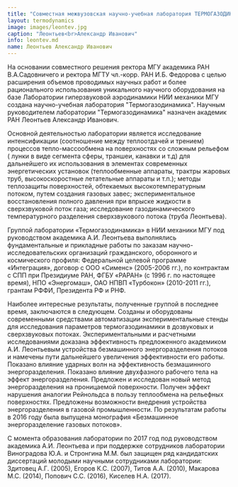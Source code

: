 ```yaml
---
title: "Совместная межвузовская научно-учебная лаборатория ТЕРМОГАЗОДИНАМИКА"
layout: termodynamics
image: images/leontev.jpg
caption: "Леонтьев<br>Александр Иванович"
info: leontev.md
name: Леонтьев Александр Иванович
---
```


На основании совместного решения ректора МГУ академика РАН В.А.Садовничего и ректора МГТУ чл.-корр. РАН И.Б. Федорова с целью расширения объемов проводимых научных работ и более рационального использования уникального научного оборудования на базе Лаборатории гиперзвуковой аэродинамики НИИ механики МГУ создана научно-учебная лаборатория "Термогазодинамика". Научным руководителем лаборатории "Термогазодинамика" назначен академик РАН Леонтьев Александр Иванович. 

Основной деятельностью лаборатории является исследование интенсификации (соотношение между теплоотдачей и трением) процессов тепло-массообмена на поверхностях со сложным рельефом ( лунки в виде сегмента сферы, траншеи, канавки и т.д) для дальнейшего их использования в элементах современных энергетических установок (теплообменные аппараты, трактры жаровых труб, высокоскоростные летательные аппараты и т.п.); методы теплозащиты поверхностей, обтекаемых высокотемпературным потоком, путем создания газовых завес; экспериментальное восстановления полного давления при впрыске жидкости в сверхзвуковой поток газа; исследование газодинамического температурного разделения сверхзвукового потока (труба Леонтьева).

Группой лаборатории «Термогазодинамика» в НИИ механики МГУ под руководством академика А.И. Леонтьева выполнялись фундаментальные и прикладные работы по заказам научно-исследовательских организаций гражданского, оборонного и космического профиля: Федеральной целевой программе «Интеграция», договор с ООО «Сименс» (2005-2006 гг.), по контрактам с СПП при Президиуме РАН, ФГБУ «РАРАН» (с 1996 г. по настоящее время), НПО «Энергомаш», ОАО НПВП «Турбокон» (2010-2011 гг.), грантам РФФИ, Президента РФ и РНФ.  

Наиболее интересные результаты, полученные группой в последнее время, заключаются в следующем. Созданы и оборудованы современными средствами автоматизации экспериментальные стенды для исследования параметров термогазодинамики в дозвуковых и сверхзвуковых потоках. Экспериментальными и расчетными исследованиями доказана эффективность предложенного академиком А.И. Леонтьевым устройства безмашинного энергоразделения потоков и намечены пути дальнейшего увеличения эффективности его работы. Показано влияние ударных волн на эффективность безмашинного энергоразделения. Показано влияние двухфазного рабочего тела на эффект энергоразделения. Предложен и исследован новый метод энергоразделения на проницаемой поверхности. Получен эффект нарушения аналогии Рейнольдса в пользу теплообмена на рельефных поверхностях. Предложены возможности внедрения устройства энергоразделения в газовой промышленности. По результатам работы в 2016 году была выпущена монография «Безмашинное энергоразделение газовых потоков».

С момента образования лаборатории по 2017 год под руководством академика А.И. Леонтьева и при поддержке сотрудников лаборатории Виноградова Ю.А. и Стронгина М.М. был защищен ряд кандидатских диссертаций молодыми научными сотрудниками лаборатории: Здитовец А.Г. (2005), Егоров К.С. (2007), Титов А.А. (2010), Макарова М.С. (2014), Попович С.С. (2016), Киселев Н.А. (2017).